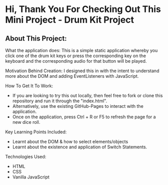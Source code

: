 # Hi, Thank You For Checking Out This Mini Project - Drum Kit Project

## About This Project:

What the application does: This is a simple static application whereby you click one of the drum kit keys or press the corresponding key on the keyboard and the corresponding audio for that button will be played. 

Motivation Behind Creation: I designed this in with the intent to understand more about the DOM and adding EventListeners with JavaScript. 

How To Get It To Work:
- If you are looking to try this out locally, then feel free to fork or clone this repository and run it through the "index.html".
- Alternatively, use the existing GitHub-Pages to interact with the application.
- Once on the application, press Ctrl + R or F5 to refresh the page for a new dice roll.

Key Learning Points Included:
- Learnt about the DOM & how to select elements/objects
- Learnt about the existence and application of Switch Statements.

Technologies Used: 
- HTML
- CSS
- Vanilla JavaScript

